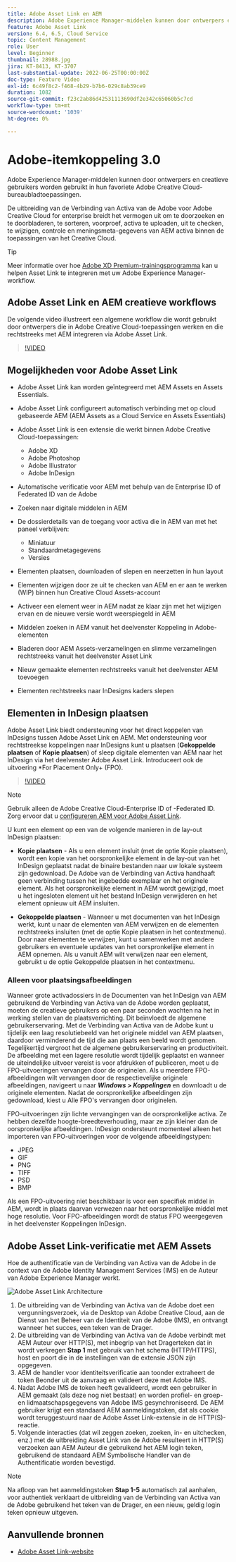 ```yaml
---
title: Adobe Asset Link en AEM
description: Adobe Experience Manager-middelen kunnen door ontwerpers en creatieve gebruikers worden gebruikt in hun favoriete Adobe Creative Cloud-bureaubladtoepassingen. De uitbreiding van de Verbinding van Activa van de Adobe voor Adobe Creative Cloud for enterprise breidt het vermogen uit om te doorzoeken en te doorbladeren, te sorteren, voorproef, activa te uploaden, uit te checken, te wijzigen, controle, en meningsmeta-gegevens van AEM activa binnen de hulpmiddelen van de Creative Cloud zoals Adobe XD, Photoshop, InDesign, en Illustrator.
feature: Adobe Asset Link
version: 6.4, 6.5, Cloud Service
topic: Content Management
role: User
level: Beginner
thumbnail: 28988.jpg
jira: KT-8413, KT-3707
last-substantial-update: 2022-06-25T00:00:00Z
doc-type: Feature Video
exl-id: 6c49f8c2-f468-4b29-b7b6-029c8ab39ce9
duration: 1082
source-git-commit: f23c2ab86d42531113690df2e342c65060b5c7cd
workflow-type: tm+mt
source-wordcount: '1039'
ht-degree: 0%

---
```


# Adobe-itemkoppeling 3.0

Adobe Experience Manager-middelen kunnen door ontwerpers en creatieve gebruikers worden gebruikt in hun favoriete Adobe Creative Cloud-bureaubladtoepassingen.

De uitbreiding van de Verbinding van Activa van de Adobe voor Adobe Creative Cloud for enterprise breidt het vermogen uit om te doorzoeken en te doorbladeren, te sorteren, voorproef, activa te uploaden, uit te checken, te wijzigen, controle en meningsmeta-gegevens van AEM activa binnen de toepassingen van het Creative Cloud.

>[!TIP]
>
> Meer informatie over hoe [Adobe XD Premium-trainingsprogramma](https://helpx.adobe.com/support/xd.html) kan u helpen Asset Link te integreren met uw Adobe Experience Manager-workflow.

## Adobe Asset Link en AEM creatieve workflows

De volgende video illustreert een algemene workflow die wordt gebruikt door ontwerpers die in Adobe Creative Cloud-toepassingen werken en die rechtstreeks met AEM integreren via Adobe Asset Link.

>[!VIDEO](https://video.tv.adobe.com/v/335927?quality=12&learn=on)

## Mogelijkheden voor Adobe Asset Link

+ Adobe Asset Link kan worden geïntegreerd met AEM Assets en Assets Essentials.
+ Adobe Asset Link configureert automatisch verbinding met op cloud gebaseerde AEM (AEM Assets as a Cloud Service en Assets Essentials)
+ Adobe Asset Link is een extensie die werkt binnen Adobe Creative Cloud-toepassingen:

   + Adobe XD
   + Adobe Photoshop
   + Adobe Illustrator
   + Adobe InDesign

+ Automatische verificatie voor AEM met behulp van de Enterprise ID of Federated ID van de Adobe
+ Zoeken naar digitale middelen in AEM
+ De dossierdetails van de toegang voor activa die in AEM van met het paneel verblijven:
   + Miniatuur
   + Standaardmetagegevens
   + Versies
+ Elementen plaatsen, downloaden of slepen en neerzetten in hun layout
+ Elementen wijzigen door ze uit te checken van AEM en er aan te werken (WIP) binnen hun Creative Cloud Assets-account
+ Activeer een element weer in AEM nadat ze klaar zijn met het wijzigen ervan en de nieuwe versie wordt weerspiegeld in AEM
+ Middelen zoeken in AEM vanuit het deelvenster Koppeling in Adobe-elementen
+ Bladeren door AEM Assets-verzamelingen en slimme verzamelingen rechtstreeks vanuit het deelvenster Asset Link
+ Nieuw gemaakte elementen rechtstreeks vanuit het deelvenster AEM toevoegen
+ Elementen rechtstreeks naar InDesigns kaders slepen

## Elementen in InDesign plaatsen

Adobe Asset Link biedt ondersteuning voor het direct koppelen van InDesigns tussen Adobe Asset Link en AEM. Met ondersteuning voor rechtstreekse koppelingen naar InDesigns kunt u plaatsen (__Gekoppelde plaatsen__ of __Kopie plaatsen__) of sleep digitale elementen van AEM naar het InDesign via het deelvenster Adobe Asset Link. Introduceert ook de uitvoering *For Placement Only+ (FPO).

>[!VIDEO](https://video.tv.adobe.com/v/28988?quality=12&learn=on)

>[!NOTE]
>
>Gebruik alleen de Adobe Creative Cloud-Enterprise ID of -Federated ID. Zorg ervoor dat u [configureren AEM voor Adobe Asset Link](https://helpx.adobe.com/enterprise/using/adobe-asset-link.html).

U kunt een element op een van de volgende manieren in de lay-out InDesign plaatsen:

+ **Kopie plaatsen** - Als u een element insluit (met de optie Kopie plaatsen), wordt een kopie van het oorspronkelijke element in de lay-out van het InDesign geplaatst nadat de binaire bestanden naar uw lokale systeem zijn gedownload. De Adobe van de Verbinding van Activa handhaaft geen verbinding tussen het ingebedde exemplaar en het originele element. Als het oorspronkelijke element in AEM wordt gewijzigd, moet u het ingesloten element uit het bestand InDesign verwijderen en het element opnieuw uit AEM insluiten.

+ **Gekoppelde plaatsen** - Wanneer u met documenten van het InDesign werkt, kunt u naar de elementen van AEM verwijzen en de elementen rechtstreeks insluiten (met de optie Kopie plaatsen in het contextmenu). Door naar elementen te verwijzen, kunt u samenwerken met andere gebruikers en eventuele updates van het oorspronkelijke element in AEM opnemen. Als u vanuit AEM wilt verwijzen naar een element, gebruikt u de optie Gekoppelde plaatsen in het contextmenu.

### Alleen voor plaatsingsafbeeldingen

Wanneer grote activadossiers in de Documenten van het InDesign van AEM gebruikend de Verbinding van Activa van de Adobe worden geplaatst, moeten de creatieve gebruikers op een paar seconden wachten na het in werking stellen van de plaatsverrichting. Dit beïnvloedt de algemene gebruikerservaring. Met de Verbinding van Activa van de Adobe kunt u tijdelijk een laag resolutiebeeld van het originele middel van AEM plaatsen, daardoor verminderend de tijd die aan plaats een beeld wordt genomen. Tegelijkertijd vergroot het de algemene gebruikerservaring en productiviteit. De afbeelding met een lagere resolutie wordt tijdelijk geplaatst en wanneer de uiteindelijke uitvoer vereist is voor afdrukken of publiceren, moet u de FPO-uitvoeringen vervangen door de originelen. Als u meerdere FPO-afbeeldingen wilt vervangen door de respectievelijke originele afbeeldingen, navigeert u naar **_Windows > Koppelingen_** en downloadt u de originele elementen. Nadat de oorspronkelijke afbeeldingen zijn gedownload, kiest u Alle FPO&#39;s vervangen door originelen.

FPO-uitvoeringen zijn lichte vervangingen van de oorspronkelijke activa. Ze hebben dezelfde hoogte-breedteverhouding, maar ze zijn kleiner dan de oorspronkelijke afbeeldingen. InDesign ondersteunt momenteel alleen het importeren van FPO-uitvoeringen voor de volgende afbeeldingstypen:

+ JPEG
+ GIF
+ PNG
+ TIFF
+ PSD
+ BMP

Als een FPO-uitvoering niet beschikbaar is voor een specifiek middel in AEM, wordt in plaats daarvan verwezen naar het oorspronkelijke middel met hoge resolutie. Voor FPO-afbeeldingen wordt de status FPO weergegeven in het deelvenster Koppelingen InDesign.

## Adobe Asset Link-verificatie met AEM Assets

Hoe de authentificatie van de Verbinding van Activa van de Adobe in de context van de Adobe Identity Management Services (IMS) en de Auteur van Adobe Experience Manager werkt.

![Adobe Asset Link Architecture](assets/adobe-asset-link-article-understand.png)

1. De uitbreiding van de Verbinding van Activa van de Adobe doet een vergunningsverzoek, via de Desktop van Adobe Creative Cloud, aan de Dienst van het Beheer van de Identiteit van de Adobe (IMS), en ontvangt wanneer het succes, een teken van de Drager.
1. De uitbreiding van de Verbinding van Activa van de Adobe verbindt met AEM Auteur over HTTP(S), met inbegrip van het Dragerteken dat in wordt verkregen **Stap 1** met gebruik van het schema (HTTP/HTTPS), host en poort die in de instellingen van de extensie JSON zijn opgegeven.
1. AEM de handler voor identiteitsverificatie aan toonder extraheert de token Beonder uit de aanvraag en valideert deze met Adobe IMS.
1. Nadat Adobe IMS de token heeft gevalideerd, wordt een gebruiker in AEM gemaakt (als deze nog niet bestaat) en worden profiel- en groep- en lidmaatschapsgegevens van Adobe IMS gesynchroniseerd. De AEM gebruiker krijgt een standaard AEM aanmeldingstoken, dat als cookie wordt teruggestuurd naar de Adobe Asset Link-extensie in de HTTP(S)-reactie.
1. Volgende interacties (dat wil zeggen zoeken, zoeken, in- en uitchecken, enz.) met de uitbreiding Asset Link van de Adobe resulteert in HTTP(S) verzoeken aan AEM Auteur die gebruikend het AEM login teken, gebruikend de standaard AEM Symbolische Handler van de Authentificatie worden bevestigd.

>[!NOTE]
>
>Na afloop van het aanmeldingstoken **Stap 1-5** automatisch zal aanhalen, voor authentiek verklaart de uitbreiding van de Verbinding van Activa van de Adobe gebruikend het teken van de Drager, en een nieuw, geldig login teken opnieuw uitgeven.

## Aanvullende bronnen

+ [Adobe Asset Link-website](https://www.adobe.com/creativecloud/business/enterprise/adobe-asset-link.html)
